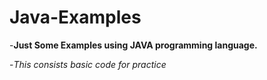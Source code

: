 # Java-Examples

-**Just Some Examples using JAVA programming language.**

-*This consists basic code for practice* 
 
